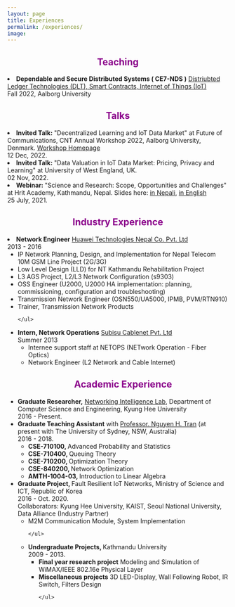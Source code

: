 ```yaml
---
layout: page
title: Experiences
permalink: /experiences/
image: 
---
```

<h2 align="center"> <font color="darkmagenta">Teaching </font></h2>
<li> <strong>Dependable and Secure Distributed Systems ( CE7-NDS )</strong> <a href="" target="_blank"> Distriubted Ledger Technologies (DLT), Smart Contracts, Internet of Things (IoT)</a><div class="pull-right"> Fall 2022, Aalborg University</div>


<h2 align="center"> <font color="darkmagenta">Talks</font></h2>
<li> <strong> Invited Talk: </strong> "Decentralized Learning and IoT Data Market" at Future of Communications, CNT Annual Workshop 2022, Aalborg University, Denmark. <a href="https://sites.google.com/view/cntworkshop2022/home" target="_blank"> Workshop Homepage</a> <div class="pull-right">12 Dec, 2022.</div>
</li>	
<li> <strong> Invited Talk: </strong> "Data Valuation in IoT Data Market: Pricing, Privacy and Learning" at University of West England, UK. <div class="pull-right">02 Nov, 2022.</div>
</li>
<li> <strong> Webinar: </strong> "Science and Research: Scope, Opportunities and Challenges" at Hrit Academy, Kathmandu, Nepal. Slides here:  <a href="https://shashirajpandey.github.io/pdfs/see_nepali.pdf" target="_blank">in Nepali</a>, <a href="https://shashirajpandey.github.io/pdfs/see_english.pdf" target="_blank">in English</a><div class="pull-right">25 July, 2021.</div>
</li>	

<h2 align="center"> <font color="darkmagenta">Industry Experience </font></h2>

<li> <strong>Network Engineer</strong> <a href="https://www.huawei.com/en/" target="_blank"> Huawei Technologies Nepal Co. Pvt. Ltd</a><div class="pull-right"> 2013 - 2016</div>
	<ul>
		<li>IP Network Planning, Design, and Implementation for Nepal Telecom 10M GSM Line Project (2G/3G)</li>
		<li>Low Level Design (LLD) for NT Kathmandu Rehabilitation Project</li>
		<li>L3 AGS Project, L2/L3 Network Configuration (s9303)</li>
		<li>OSS Engineer (U2000, U2000 HA implementation: planning, commissioning, configuration and troubleshooting)</li>
		<li>Transmission Network Engineer (OSN550/UA5000, IPMB, PVM/RTN910)</li>
		<li>Trainer, Transmission Network Products</li>
		
	</ul>
</li>

<li> <strong>Intern, Network Operations</strong> <a href="https://subisu.net.np/" target="_blank"> Subisu Cablenet Pvt. Ltd</a><div class="pull-right"> Summer 2013 </div>
	<ul>
		<li>Internee support staff at NETOPS (NETwork Operation - Fiber Optics)</li>
		<li>Network Engineer (L2 Network and Cable Internet)</li>				
	</ul>

</li>



<h2 align="center"> <font color="darkmagenta">Academic Experience </font></h2>


<li> <strong>Graduate Researcher,</strong> <a href="https://nguyenhoangtran.github.io/" target="_blank"> Networking Intelligence Lab</a>, Department of Computer Science and Engineering, Kyung Hee University<div class="pull-right"> 2016 - Present.</div>
</li>


<li> <strong>Graduate Teaching Assistant</strong> with <a href="https://nguyenhoangtran.github.io/" target="_blank"> Professor. Nguyen H. Tran</a> (at present with The University of Sydney, NSW, Australia)<div class="pull-right"> 2016 - 2018.</div>
	<ul>
		<li><b>CSE-710100, </b>Advanced Probability and Statistics</li>
		<li><b>CSE-710400, </b>Queuing Theory</li>
		<li><b>CSE-710200, </b>Optimization Theory</li>
		<li><b>CSE-840200, </b>Network Optimization</li>
		<li><b>AMTH-1004-03, </b>Introduction to Linear Algebra</li>
	</ul>
</li>


<li> <strong>Graduate Project, </strong> Fault Resilient IoT Networks, Ministry of Science and ICT, Republic of Korea<div class="pull-right"> 2016 - Oct. 2020.</div>
Collaborators: Kyung Hee University, KAIST, Seoul National University, Data Alliance (Industry Partner)
	<ul>
		<li>M2M Communication Module, System Implementation</li>

	</ul>
</li>


<li> <strong>Undergraduate Projects, </strong>Kathmandu University<div class="pull-right"> 2009 - 2013.</div>
	<ul>
		<li><b>Final year research project</b>  Modeling and Simulation of WiMAX/IEEE 802.16e Physical Layer</li>
		<li><b>Miscellaneous projects</b>  3D LED-Display, Wall Following Robot, IR Switch, Filters Design </li>

	</ul>
	
	
</li>


